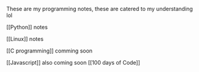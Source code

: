 These are my programming notes, these are catered to my understanding lol

[[Python]] notes

[[Linux]] notes

[[C programming]] comming soon

[[Javascript]] also coming soon
[[100 days of Code]]
